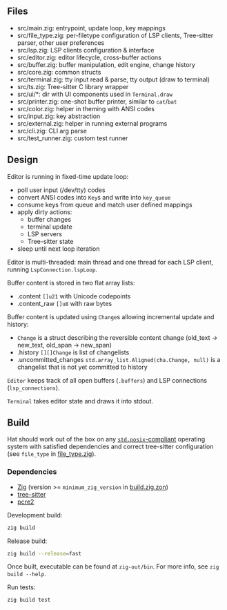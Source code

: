 ## Files

- src/main.zig: entrypoint, update loop, key mappings
- src/file_type.zig: per-filetype configuration of LSP clients, Tree-sitter parser, other user preferences
- src/lsp.zig: LSP clients configuration & interface
- src/editor.zig: editor lifecycle, cross-buffer actions
- src/buffer.zig: buffer manipulation, edit engine, change history
- src/core.zig: common structs
- src/terminal.zig: tty input read & parse, tty output (draw to terminal)
- src/ts.zig: Tree-sitter C library wrapper
- src/ui/*: dir with UI components used in `Terminal.draw`
- src/printer.zig: one-shot buffer printer, similar to `cat`/`bat`
- src/color.zig: helper in theming with ANSI codes
- src/input.zig: key abstraction
- src/external.zig: helper in running external programs
- src/cli.zig: CLI arg parse
- src/test_runner.zig: custom test runner

## Design

Editor is running in fixed-time update loop:
- poll user input (/dev/tty) codes
- convert ANSI codes into `Key`s and write into `key_queue`
- consume keys from queue and match user defined mappings
- apply dirty actions:
    * buffer changes
    * terminal update
    * LSP servers
    * Tree-sitter state
- sleep until next loop iteration

Editor is multi-threaded: main thread and one thread for each LSP client, running `LspConnection.lspLoop`.

Buffer content is stored in two flat array lists:
- .content `[]u21` with Unicode codepoints
- .content_raw `[]u8` with raw bytes

Buffer content is updated using `Change`s allowing incremental update and history:
- `Change` is a struct describing the reversible content change (old_text -> new_text, old_span -> new_span)
- .history `[][]Change` is list of changelists
- .uncommitted_changes `std.array_list.Aligned(cha.Change, null)` is a changelist that is not yet committed to history

`Editor` keeps track of all open buffers (`.buffers`) and LSP connections (`lsp_connections`).

`Terminal` takes editor state and draws it into stdout.

## Build

Hat should work out of the box on any
[`std.posix`-compliant](https://github.com/ziglang/zig/blob/master/lib/std/posix.zig) operating system with satisfied
dependencies and correct tree-sitter configuration (see `file_type` in [file_type.zig](src/file_type.zig)).

### Dependencies

- [Zig](https://ziglang.org) (version >= `minimum_zig_version` in [build.zig.zon](build.zig.zon))
- [tree-sitter](https://tree-sitter.github.io/tree-sitter/)
- [pcre2](https://github.com/PCRE2Project/pcre2)

Development build:

```bash
zig build
```

Release build:

```bash
zig build --release=fast
```

Once built, executable can be found at `zig-out/bin`. For more info, see `zig build --help`.

Run tests:

```bash
zig build test
```
